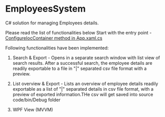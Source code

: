 # EmployeesSystem
C# solution for managing Employees details.

Please read the list of functionalities below
Start with the entry point - [ConfigureIocContainer method in App.xaml.cs](EmployeeManager/App.xaml.cs)


Following functionalities have been implemented:
  1.  Search & Export - Opens in a separate search window with list view of search results.
        After a successful search, the employee details are readily exportable to a file in "|" separated csv file format with a preview.
        
  2.  List overview & Export - Lists an overview of employee details readily exportable as a list of "|" separated details in csv file format, with a preview of exported information.THe csv will get saved into source code/bin/Debug folder
        
  3.  WPF View (MVVM)

